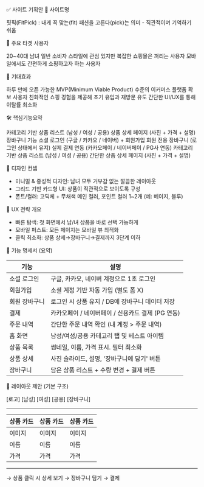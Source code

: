 ✅ 사이트 기획안
📌 사이트명

핏픽(FitPick) : 내게 꼭 맞는(fit) 패션을 고른다(pick)는 의미
    - 직관적이며 기억하기 쉬움

🎯 주요 타겟 사용자

20~40대 남녀 일반 소비자
스타일에 관심 있지만 복잡한 쇼핑몰은 꺼리는 사용자
모바일에서도 간편하게 쇼핑하고자 하는 사용자

🚀 기대효과

하루 만에 오픈 가능한 MVP(Minimum Viable Product) 수준의 이커머스 플랫폼 확보
사용자 친화적인 쇼핑 경험을 제공해 초기 유입과 재방문 유도
간단한 UI/UX를 통해 이탈률 최소화

🛠️ 핵심기능요약

카테고리 기반 상품 리스트 (남성 / 여성 / 공용)
상품 상세 페이지 (사진 + 가격 + 설명)
장바구니 기능
소셜 로그인 (구글 / 카카오 / 네이버) + 회원가입
회원 전용 장바구니 (로그인 상태에서 유지)
실제 결제 연동 (카카오페이 / 네이버페이 / PG사 연동)
카테고리 기반 상품 리스트 (남성 / 여성 / 공용)
간단한 상품 상세 페이지 (사진 + 가격 + 설명)

🎨 디자인 컨셉

- 미니멀 & 중성적 디자인: 남녀 모두 거부감 없는 깔끔한 레이아웃
- 그리드 기반 카드형 UI: 상품이 직관적으로 보이도록 구성
- 폰트/컬러: 고딕체 + 무채색 메인 컬러, 포인트 컬러 1~2개 (예: 베이지, 블루)

📐 UX 전략 개요

- 빠른 탐색: 첫 화면에서 남/녀 상품을 바로 선택 가능하게
- 모바일 퍼스트: 모든 페이지는 모바일 뷰 최적화
- 클릭 최소화: 상품 상세→장바구니→결제까지 3단계 이하

📝 기능 명세서 (요약)

| 기능      | 설명                              |
| ------- | ------------------------------- |
| 소셜 로그인  | 구글, 카카오, 네이버 계정으로 1초 로그인        |
| 회원가입    | 소셜 계정 기반 자동 가입 (별도 폼 X)         |
| 회원 장바구니 | 로그인 시 상품 유지 / DB에 장바구니 데이터 저장   |
| 결제      | 카카오페이 / 네이버페이 / 신용카드 결제 (PG 연동) |
| 주문 내역   | 간단한 주문 내역 확인 (내 계정 > 주문 내역)     |
| 홈 화면    | 남성/여성/공용 카테고리 탭 및 베스트 아이템     |
| 상품 목록   | 썸네일, 이름, 가격 표시. 필터 최소화     |
| 상품 상세   | 사진 슬라이드, 설명, '장바구니에 담기' 버튼     |
| 장바구니   | 담은 상품 리스트 + 수량 변경 + 결제 버튼    |

🧩 레이아웃 제안 (기본 구조)

[로고]   [남성] [여성] [공용]  [장바구니]

----------------------------------------
|  상품 카드 | 상품 카드 | 상품 카드 |
|-----------|-----------|-----------|
|   이미지  |  이미지   |  이미지   |
|   이름    |   이름    |   이름    |
|   가격    |   가격    |   가격    |
----------------------------------------

→ 상품 클릭 시 상세 보기 → 장바구니 담기 → 결제